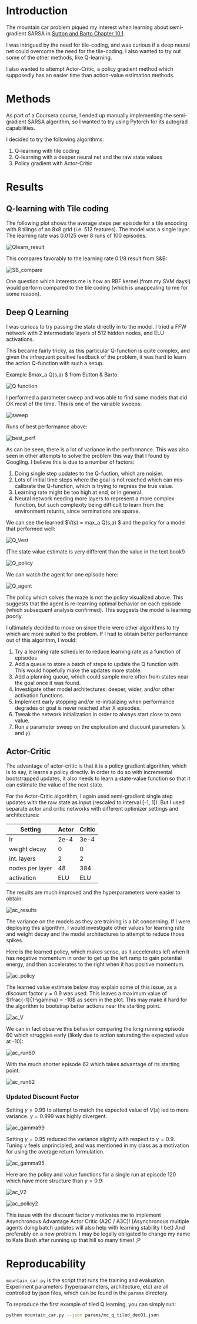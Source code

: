# Introduction

The mountain car problem piqued my interest when learning about semi-gradient SARSA in [Sutton and Barto Chapter 10.1](http://incompleteideas.net/book/the-book-2nd.html).

I was intrigued by the need for tile-coding, and was curious if a deep neural net could overcome the need for the tile-coding. I also wanted to try out some of the other methods, like Q-learning.

I also wanted to attempt Actor-Critic, a policy gradient method which supposedly has an easier time than action-value estimation methods.


# Methods

As part of a Coursera course, I ended up manually implementing the semi-gradient SARSA algorithm, so I wanted to try using Pytorch for its autograd capabilities.

I decided to try the following algorithms:

1. Q-learning with tile coding
2. Q-learning with a deeper neural net and the raw state values
3. Policy gradient with Actor-Critic


# Results

## Q-learning with Tile coding

The following plot shows the average steps per episode for a tile encoding with 8 tilings of an 8x8 grid (i.e. 512 features). The model was a single layer. The learning rate was 0.0125 over 8 runs of 100 episodes.

![Qlearn_result](./assets/mc_q_tiled_dec01_2023_Dec_05_12_10.png)

This compares favorably to the learning rate 0.1/8 result from S&B:

![SB_compare](./assets/SB_MC_steps.png)


One question which interests me is how an RBF kernel (from my SVM days!) would perform compared to the tile coding (which is unappealing to me for some reason).

## Deep Q Learning

I was curious to try passing the state directly in to the model. I tried a FFW network with 2 intermediate layers of 512 hidden nodes, and ELU activations.

This became fairly tricky, as this particular Q-function is quite complex, and given the infrequent positive feedback of the problem, it was hard to learn the action Q-function with such a setup.

Example $max_a Q(s,a) $ from Sutton & Barto:

![Q function](./assets/SB_V_Est2.png)


I performed a parameter sweep and was able to find some models that did OK most of the time. This is one of the variable sweeps:

![sweep](./assets/mc_deepq_dec05_sweep_2023_Dec_05_14_57_sweep_0.png)


Runs of best performance above:

![best_perf](./assets/mc_dec05_sweep_best.png)

As can be seen, there is a lot of variance in the performance. This was also seen in other attempts to solve the problem this way that I found by Googling. I believe this is due to a number of factors:

1. Doing single step updates to the Q-fuction, which are noisier.
2. Lots of initial time steps where the goal is not reached which can mis-calibrate the Q-function, which is trying to regress the true value.
3. Learning rate might be too high at end, or in general.
4. Neural network needing more layers to represent a more complex function, but such complexity being difficult to learn from the environment returns, since terminations are sparse.

We can see the learned $V(s) = max_a Q(s,a) $ and the policy for a model that performed well:

![Q_Vest](./assets/mc_deepq_dec05_sweep_Vest_run3_ep60.png)

(The state value estimate is very different than the value in the text book!)

![Q_policy](./assets/mc_deepq_dec05_sweep_policy_run3_ep60.png)

We can watch the agent for one episode here:

![Q_agent](./assets/mc_deepq_dec05_sweep_run1_ep1.gif)

The policy which solves the maze is not the policy visualized above. This suggests that the agent is re-learning optimal behavior on each episode (which subsequent analysis confirmed). This suggests the model is learning poorly.


I ultimately decided to move on since there were other algorithms to try which are more suited to the problem. If I had to obtain better performance out of this algorithm, I would:

1. Try a learning rate scheduler to reduce learning rate as a function of episodes
2. Add a queue to store a batch of steps to update the Q function with. This would hopefully make the updates more stable.
3. Add a planning queue, which could sample more often from states near the goal once it was found.
4. Investigate other model architectures: deeper, wider, and/or other activation functions.
5. Implement early stopping and/or re-initializing when performance degrades or goal is never reached after X episodes.
6. Tweak the network initialization in order to always start close to zero value.
7. Run a parameter sweep on the exploration and discount parameters ($\epsilon$ and  $\gamma$).

## Actor-Critic

The advantage of actor-critic is that it is a policy gradient algorithm, which is to say, it learns a policy directly. In order to do so with incremental bootstrapped updates, it also needs to learn a state-value function so that it can estimate the value of the next state.

For the Actor-Critic algorithm, I again used semi-gradient single step updates with the raw state as input (rescaled to interval [-1, 1]). But I used separate actor and critic networks with different optimizer settings and architectures:

| Setting            | Actor | Critic |
|----------          | ------| ------ |
| lr                 | 2e-4  | 3e-4   |
| weight decay       | 0     |      0 |
| int. layers        | 2     |      2 |
| nodes per layer    | 48    |    384 |
| activation         | ELU   |    ELU |


The results are much improved and the hyperparameters were easier to obtain:

![ac_results](./assets/mc_ac_sep_dec06_2023_Dec_06_08_45.png)

The variance on the models as they are training is a bit concerning. If I were deploying this algorithm, I would investigate other values for learning rate and weight decay and the model architectures to attempt to reduce those spikes.


Here is the learned policy, which makes sense, as it accelerates left when it has negative momentum in order to get up the left ramp to gain potential energy, and then accelerates to the right when it has positive momentum.

![ac_policy](./assets/ac_run_0_ep80_policy.png)

The learned value estimate below may explain some of this issue, as a discount factor $\gamma=0.9$ was used. This leaves a maximum value of $\frac{-1}{1-\gamma} = -10$ as seem in the plot. This may make it hard for the algorithm to bootstrap better actions near the starting point.

![ac_V](./assets/ac_run_0_ep80_state_val.png)

We can in fact observe this behavior comparing the long running episode 60 which struggles early (likely due to action saturating the expected value at -10):

![ac_run60](./assets/ac_dec11_gam90_ep60.gif)

With the much shorter episode 62 which takes advantage of its starting point:

![ac_run62](./assets/ac_dec11_gam90_ep62.gif)

### Updated Discount Factor

Setting $\gamma = 0.99$ to attempt to match the expected value of $V(s)$ led to more variance. $\gamma = 0.999$ was highly divergent.

![ac_gamma99](./assets/mc_ac_sep_dec11_gam_2023_Dec_11_11_28.png)

Setting $\gamma = 0.95$ reduced the variance slightly with respect to $\gamma = 0.9$. Tuning $\gamma$ feels unprincipled, and was mentioned in my class as a motivation for using the average return formulation.

![ac_gamma95](./assets/mc_ac_sep_dec11_gam_2_2023_Dec_11_11_50.png)

Here are the policy and value functions for a single run at episode 120 which have more structure than $\gamma=0.9$:

![ac_V2](./assets/V_ac_dec11_gam2_run0_ep120.png)

![ac_policy2](./assets/policy_ac_dec11_gam2_run0_ep120.png)


This issue with the discount factor $\gamma$ motivates me to implement Asynchronous Advantage Actor Critic (A2C / A3C)! (Asynchronous multiple agents doing batch updates will also help with learning stability I bet) And preferably on a new problem. I may be legally obligated to change my name to Kate Bush after running up that hill so many times! ;P

# Reproducability

`mountain_car.py` is the script that runs the training and evaluation. Experiment parameters (hyperparameters, architecture, etc) are all controlled by json files, which can be found in the `params` directory.

To reproduce the first example of tiled Q learning, you can simply run:

```bash
python mountain_car.py --json params/mc_q_tiled_dec01.json
```


